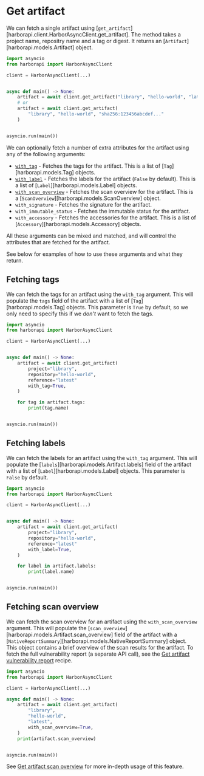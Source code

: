 # Get artifact

We can fetch a single artifact using [`get_artifact`][harborapi.client.HarborAsyncClient.get_artifact]. The method takes a project name, repositry name and a tag or digest. It returns an [`Artifact`][harborapi.models.Artifact] object.


```py
import asyncio
from harborapi import HarborAsyncClient

client = HarborAsyncClient(...)


async def main() -> None:
    artifact = await client.get_artifact("library", "hello-world", "latest")
    # or
    artifact = await client.get_artifact(
        "library", "hello-world", "sha256:123456abcdef..."
    )


asyncio.run(main())
```

We can optionally fetch a number of extra attributes for the artifact using any of the following arguments:

- [`with_tag`](#fetching-tags) - Fetches the tags for the artifact. This is a list of [`Tag`][harborapi.models.Tag] objects.
- [`with_label`](#fetching-labels) - Fetches the labels for the artifact (`False` by default). This is a list of [`Label`][harborapi.models.Label] objects.
- [`with_scan_overview`](#fetching-scan-overview) - Fetches the scan overview for the artifact. This is a [`ScanOverview`][harborapi.models.ScanOverview] object.
- `with_signature` - Fetches the signature for the artifact.
- `with_immutable_status` - Fetches the immutable status for the artifact.
- `with_accessory` - Fetches the accessories for the artifact. This is a list of [`Accessory`][harborapi.models.Accessory] objects.

All these arguments can be mixed and matched, and will control the attributes that are fetched for the artifact.

See below for examples of how to use these arguments and what they return.


## Fetching tags

We can fetch the tags for an artifact using the `with_tag` argument. This will populate the `tags` field of the artifact with a list of [`Tag`][harborapi.models.Tag] objects. This parameter is `True` by default, so we only need to specify this if we _don't_ want to fetch the tags.


```py
import asyncio
from harborapi import HarborAsyncClient

client = HarborAsyncClient(...)


async def main() -> None:
    artifact = await client.get_artifact(
        project="library",
        repository="hello-world",
        reference="latest"
        with_tag=True,
    )

    for tag in artifact.tags:
        print(tag.name)


asyncio.run(main())
```


## Fetching labels

We can fetch the labels for an artifact using the `with_tag` argument. This will populate the [`labels`][harborapi.models.Artifact.labels] field of the artifact with a list of [`Label`][harborapi.models.Label] objects. This parameter is `False` by default.


```py
import asyncio
from harborapi import HarborAsyncClient

client = HarborAsyncClient(...)


async def main() -> None:
    artifact = await client.get_artifact(
        project="library",
        repository="hello-world",
        reference="latest"
        with_label=True,
    )

    for label in artifact.labels:
        print(label.name)


asyncio.run(main())
```


## Fetching scan overview

We can fetch the scan overview for an artifact using the `with_scan_overview` argument. This will populate the [`scan_overview`][harborapi.models.Artifact.scan_overview] field of the artifact with a [`NativeReportSummary`][harborapi.models.NativeReportSummary] object. This object contains a brief overview of the scan results for the artifact. To fetch the full vulnerability report (a separate API call), see the [Get artifact vulnerability report](get-artifact-vulnerabilities.md) recipe.

```py
import asyncio
from harborapi import HarborAsyncClient

client = HarborAsyncClient(...)

async def main() -> None:
    artifact = await client.get_artifact(
        "library",
        "hello-world",
        "latest",
        with_scan_overview=True,
    )
    print(artifact.scan_overview)


asyncio.run(main())
```



See [Get artifact scan overview](get-artifact-scan-overview.md) for more in-depth usage of this feature.
